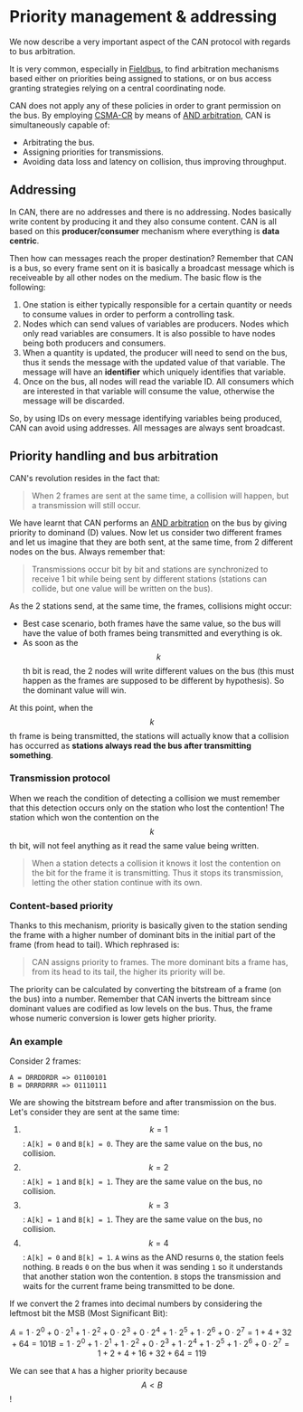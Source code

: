 # Priority management & addressing

We now describe a very important aspect of the CAN protocol with regards to bus arbitration.

It is very common, especially in [Fieldbus](../rte/iec.md#iec-61784), to find arbitration mechanisms based either on priorities being assigned to stations, or on bus access granting strategies relying on a central coordinating node. 

CAN does not apply any of these policies in order to grant permission on the bus. By employing [CSMA-CR](phy-collision.md#) by means of [AND arbitration](phy-collision#contention-management), CAN is simultaneously capable of:

- Arbitrating the bus.
- Assigning priorities for transmissions.
- Avoiding data loss and latency on collision, thus improving throughput.

## Addressing
In CAN, there are no addresses and there is no addressing. Nodes basically write content by producing it and they also consume content. CAN is all based on this **producer/consumer** mechanism where everything is **data centric**.

Then how can messages reach the proper destination? Remember that CAN is a bus, so every frame sent on it is basically a broadcast message which is receiveable by all other nodes on the medium. The basic flow is the following:

1. One station is either typically responsible for a certain quantity or needs to consume values in order to perform a controlling task.
2. Nodes which can send values of variables are producers. Nodes which only read variables are consumers. It is also possible to have nodes being both producers and consumers.
3. When a quantity is updated, the producer will need to send on the bus, thus it sends the message with the updated value of that variable. The message will have an **identifier** which uniquely identifies that variable.
4. Once on the bus, all nodes will read the variable ID. All consumers which are interested in that variable will consume the value, otherwise the message will be discarded.

So, by using IDs on every message identifying variables being produced, CAN can avoid using addresses. All messages are always sent broadcast.

## Priority handling and bus arbitration
CAN's revolution resides in the fact that:

> When 2 frames are sent at the same time, a collision will happen, but a transmission will still occur. 

We have learnt that CAN performs an [AND arbitration](phy-collision.md#contention-management) on the bus by giving priority to dominand (D) values. Now let us consider two different frames and let us imagine that they are both sent, at the same time, from 2 different nodes on the bus. Always remember that:

> Transmissions occur bit by bit and stations are synchronized to receive 1 bit while being sent by different stations (stations can collide, but one value will be written on the bus).

As the 2 stations send, at the same time, the frames, collisions might occur:

- Best case scenario, both frames have the same value, so the bus will have the value of both frames being transmitted and everything is ok. 
- As soon as the $$k$$th bit is read, the 2 nodes will write different values on the bus (this must happen as the frames are supposed to be different by hypothesis). So the dominant value will win.

At this point, when the $$k$$th frame is being transmitted, the stations will actually know that a collision has occurred as **stations always read the bus after transmitting something**.

### Transmission protocol
When we reach the condition of detecting a collision we must remember that this detection occurs only on the station who lost the contention! The station which won the contention on the $$k$$th bit, will not feel anything as it read the same value being written.

> When a station detects a collision it knows it lost the contention on the bit for the frame it is transmitting. Thus it stops its transmission, letting the other station continue with its own.

### Content-based priority
Thanks to this mechanism, priority is basically given to the station sending the frame with a higher number of dominant bits in the initial part of the frame (from head to tail). Which rephrased is:

> CAN assigns priority to frames. The more dominant bits a frame has, from its head to its tail, the higher its priority will be.

The priority can be calculated by converting the bitstream of a frame (on the bus) into a number. Remember that CAN inverts the bittream since dominant values are codified as low levels on the bus. Thus, the frame whose numeric conversion is lower gets higher priority.

### An example
Consider 2 frames:

```
A = DRRDDRDR => 01100101
B = DRRRDRRR => 01110111
```

We are showing the bitstream before and after transmission on the bus. Let's consider they are sent at the same time:

1. $$k=1$$: `A[k] = 0` and `B[k] = 0`. They are the same value on the bus, no collision.
2. $$k=2$$: `A[k] = 1` and `B[k] = 1`. They are the same value on the bus, no collision.
2. $$k=3$$: `A[k] = 1` and `B[k] = 1`. They are the same value on the bus, no collision.
2. $$k=4$$: `A[k] = 0` and `B[k] = 1`. `A` wins as the AND resurns `0`, the station feels nothing. `B` reads `0` on the bus when it was sending `1` so it understands that another station won the contention. `B` stops the transmission and waits for the current frame being transmitted to be done.

If we convert the 2 frames into decimal numbers by considering the leftmost bit the MSB (Most Significant Bit):

$$
A = 1 \cdot 2^0 + 0 \cdot 2^1 + 1 \cdot 2^2 + 0 \cdot 2^3 + 0 \cdot 2^4 + 1 \cdot 2^5 + 1 \cdot 2^6 + 0 \cdot 2^7 =  1  + 4 + 32 + 64 = 101
B = 1 \cdot 2^0 + 1 \cdot 2^1 + 1 \cdot 2^2 + 0 \cdot 2^3 + 1 \cdot 2^4 + 1 \cdot 2^5 + 1 \cdot 2^6 + 0 \cdot 2^7 = 1 + 2 + 4 + 16 + 32 + 64 = 119
$$

We can see that `A` has a higher priority because $$A < B$$!